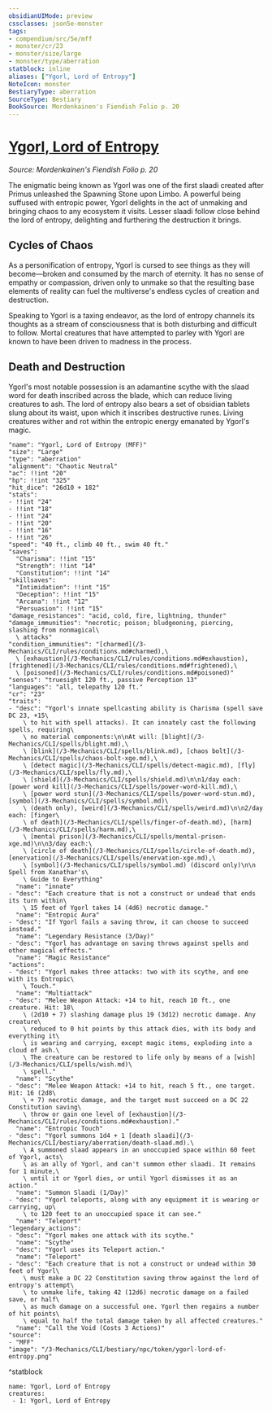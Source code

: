 ```yaml
---
obsidianUIMode: preview
cssclasses: json5e-monster
tags:
- compendium/src/5e/mff
- monster/cr/23
- monster/size/large
- monster/type/aberration
statblock: inline
aliases: ["Ygorl, Lord of Entropy"]
NoteIcon: monster
BestiaryType: aberration
SourceType: Bestiary
BookSource: Mordenkainen's Fiendish Folio p. 20
---
```

# [Ygorl, Lord of Entropy](3-Mechanics\CLI\bestiary\npc/ygorl-lord-of-entropy-mff.md)
*Source: Mordenkainen's Fiendish Folio p. 20*  

The enigmatic being known as Ygorl was one of the first slaadi created after Primus unleashed the Spawning Stone upon Limbo. A powerful being suffused with entropic power, Ygorl delights in the act of unmaking and bringing chaos to any ecosystem it visits. Lesser slaadi follow close behind the lord of entropy, delighting and furthering the destruction it brings.

## Cycles of Chaos

As a personification of entropy, Ygorl is cursed to see things as they will become—broken and consumed by the march of eternity. It has no sense of empathy or compassion, driven only to unmake so that the resulting base elements of reality can fuel the multiverse's endless cycles of creation and destruction.

Speaking to Ygorl is a taxing endeavor, as the lord of entropy channels its thoughts as a stream of consciousness that is both disturbing and difficult to follow. Mortal creatures that have attempted to parley with Ygorl are known to have been driven to madness in the process.

## Death and Destruction

Ygorl's most notable possession is an adamantine scythe with the slaad word for death inscribed across the blade, which can reduce living creatures to ash. The lord of entropy also bears a set of obsidian tablets slung about its waist, upon which it inscribes destructive runes. Living creatures wither and rot within the entropic energy emanated by Ygorl's magic.

```statblock
"name": "Ygorl, Lord of Entropy (MFF)"
"size": "Large"
"type": "aberration"
"alignment": "Chaotic Neutral"
"ac": !!int "20"
"hp": !!int "325"
"hit_dice": "26d10 + 182"
"stats":
- !!int "24"
- !!int "18"
- !!int "24"
- !!int "20"
- !!int "16"
- !!int "26"
"speed": "40 ft., climb 40 ft., swim 40 ft."
"saves":
  "Charisma": !!int "15"
  "Strength": !!int "14"
  "Constitution": !!int "14"
"skillsaves":
  "Intimidation": !!int "15"
  "Deception": !!int "15"
  "Arcana": !!int "12"
  "Persuasion": !!int "15"
"damage_resistances": "acid, cold, fire, lightning, thunder"
"damage_immunities": "necrotic; poison; bludgeoning, piercing, slashing from nonmagical\
  \ attacks"
"condition_immunities": "[charmed](/3-Mechanics/CLI/rules/conditions.md#charmed),\
  \ [exhaustion](/3-Mechanics/CLI/rules/conditions.md#exhaustion), [frightened](/3-Mechanics/CLI/rules/conditions.md#frightened),\
  \ [poisoned](/3-Mechanics/CLI/rules/conditions.md#poisoned)"
"senses": "truesight 120 ft., passive Perception 13"
"languages": "all, telepathy 120 ft."
"cr": "23"
"traits":
- "desc": "Ygorl's innate spellcasting ability is Charisma (spell save DC 23, +15\
    \ to hit with spell attacks). It can innately cast the following spells, requiring\
    \ no material components:\n\nAt will: [blight](/3-Mechanics/CLI/spells/blight.md),\
    \ [blink](/3-Mechanics/CLI/spells/blink.md), [chaos bolt](/3-Mechanics/CLI/spells/chaos-bolt-xge.md),\
    \ [detect magic](/3-Mechanics/CLI/spells/detect-magic.md), [fly](/3-Mechanics/CLI/spells/fly.md),\
    \ [shield](/3-Mechanics/CLI/spells/shield.md)\n\n1/day each: [power word kill](/3-Mechanics/CLI/spells/power-word-kill.md),\
    \ [power word stun](/3-Mechanics/CLI/spells/power-word-stun.md), [symbol](/3-Mechanics/CLI/spells/symbol.md)\
    \ (death only), [weird](/3-Mechanics/CLI/spells/weird.md)\n\n2/day each: [finger\
    \ of death](/3-Mechanics/CLI/spells/finger-of-death.md), [harm](/3-Mechanics/CLI/spells/harm.md),\
    \ [mental prison](/3-Mechanics/CLI/spells/mental-prison-xge.md)\n\n3/day each:\
    \ [circle of death](/3-Mechanics/CLI/spells/circle-of-death.md), [enervation](/3-Mechanics/CLI/spells/enervation-xge.md),\
    \ [symbol](/3-Mechanics/CLI/spells/symbol.md) (discord only)\n\n Spell from Xanathar's\
    \ Guide to Everything"
  "name": "innate"
- "desc": "Each creature that is not a construct or undead that ends its turn within\
    \ 15 feet of Ygorl takes 14 (4d6) necrotic damage."
  "name": "Entropic Aura"
- "desc": "If Ygorl fails a saving throw, it can choose to succeed instead."
  "name": "Legendary Resistance (3/Day)"
- "desc": "Ygorl has advantage on saving throws against spells and other magical effects."
  "name": "Magic Resistance"
"actions":
- "desc": "Ygorl makes three attacks: two with its scythe, and one with its Entropic\
    \ Touch."
  "name": "Multiattack"
- "desc": "Melee Weapon Attack: +14 to hit, reach 10 ft., one creature. Hit: 18\
    \ (2d10 + 7) slashing damage plus 19 (3d12) necrotic damage. Any creature\
    \ reduced to 0 hit points by this attack dies, with its body and everything it\
    \ is wearing and carrying, except magic items, exploding into a cloud of ash.\
    \ The creature can be restored to life only by means of a [wish](/3-Mechanics/CLI/spells/wish.md)\
    \ spell."
  "name": "Scythe"
- "desc": "Melee Weapon Attack: +14 to hit, reach 5 ft., one target. Hit: 16 (2d8\
    \ + 7) necrotic damage, and the target must succeed on a DC 22 Constitution saving\
    \ throw or gain one level of [exhaustion](/3-Mechanics/CLI/rules/conditions.md#exhaustion)."
  "name": "Entropic Touch"
- "desc": "Ygorl summons 1d4 + 1 [death slaadi](/3-Mechanics/CLI/bestiary/aberration/death-slaad.md).\
    \ A summoned slaad appears in an unoccupied space within 60 feet of Ygorl, acts\
    \ as an ally of Ygorl, and can't summon other slaadi. It remains for 1 minute,\
    \ until it or Ygorl dies, or until Ygorl dismisses it as an action."
  "name": "Summon Slaadi (1/Day)"
- "desc": "Ygorl teleports, along with any equipment it is wearing or carrying, up\
    \ to 120 feet to an unoccupied space it can see."
  "name": "Teleport"
"legendary_actions":
- "desc": "Ygorl makes one attack with its scythe."
  "name": "Scythe"
- "desc": "Ygorl uses its Teleport action."
  "name": "Teleport"
- "desc": "Each creature that is not a construct or undead within 30 feet of Ygorl\
    \ must make a DC 22 Constitution saving throw against the lord of entropy's attempt\
    \ to unmake life, taking 42 (12d6) necrotic damage on a failed save, or half\
    \ as much damage on a successful one. Ygorl then regains a number of hit points\
    \ equal to half the total damage taken by all affected creatures."
  "name": "Call the Void (Costs 3 Actions)"
"source":
- "MFF"
"image": "/3-Mechanics/CLI/bestiary/npc/token/ygorl-lord-of-entropy.png"
```
^statblock

```encounter-table
name: Ygorl, Lord of Entropy
creatures:
 - 1: Ygorl, Lord of Entropy
```